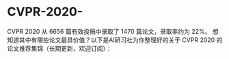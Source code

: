 # CVPR-2020-
CVPR 2020 从 6656 篇有效投稿中录取了 1470 篇论文，录取率约为 22%。  想知道其中有哪些论文最具价值？以下是AI研习社为你整理好的关于 CVPR 2020 的论文推荐集锦（长期更新，欢迎订阅）：
